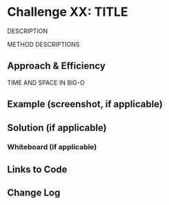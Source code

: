 # Challenge XX: TITLE

DESCRIPTION

METHOD DESCRIPTIONS

## Approach & Efficiency

TIME AND SPACE IN BIG-O

## Example (screenshot, if applicable)

## Solution (if applicable)

### Whiteboard (if applicable)

## Links to Code

## Change Log